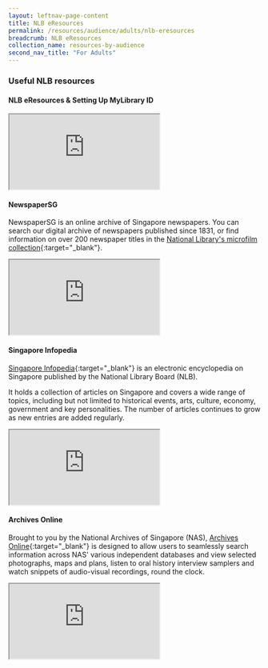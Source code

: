 ```yaml
---
layout: leftnav-page-content
title: NLB eResources
permalink: /resources/audience/adults/nlb-eresources
breadcrumb: NLB eResources
collection_name: resources-by-audience
second_nav_title: "For Adults"
---
```


### **Useful NLB resources**

#### NLB eResources & Setting Up MyLibrary ID

<div class="resp-container">
	<iframe class="resp-iframe" src="https://www.youtube.com/embed/3MsUaXed7Gg" gesture="media" allow="encrypted-media" allowfullscreen></iframe>
</div>


#### NewspaperSG

NewspaperSG is an online archive of Singapore newspapers. You can search our digital archive of newspapers published since 1831, or find information on over 200 newspaper titles in the [National Library's microfilm collection](http://eresources.nlb.gov.sg/newspapers){:target="_blank"}.

<div class="resp-container">
	<iframe class="resp-iframe" src="https://www.youtube.com/embed/3l38zzEptq0" gesture="media" allow="encrypted-media" allowfullscreen></iframe>
</div>

#### Singapore Infopedia

[Singapore Infopedia](http://eresources.nlb.gov.sg/infopedia){:target="_blank"} is an electronic encyclopedia on Singapore published by the National Library Board (NLB).

It holds a collection of articles on Singapore and covers a wide range of topics, including but not limited to historical events, arts, culture, economy, government and key personalities. The number of articles continues to grow as new entries are added regularly.

<div class="resp-container">
	<iframe class="resp-iframe" src="https://www.youtube.com/embed/TfSNrJttMk4" gesture="media" allow="encrypted-media" allowfullscreen></iframe>
</div>


#### Archives Online

Brought to you by the National Archives of Singapore (NAS), [Archives Online](http://www.nas.gov.sg/archivesonline){:target="_blank"} is designed to allow users to seamlessly search information across NAS' various independent databases and view selected photographs, maps and plans, listen to oral history interview samplers and watch snippets of audio-visual recordings, round the clock. 

<div class="resp-container">
	<iframe class="resp-iframe" src="https://www.youtube.com/embed/27xY2ZuG57o" gesture="media" allow="encrypted-media" allowfullscreen></iframe>
</div>